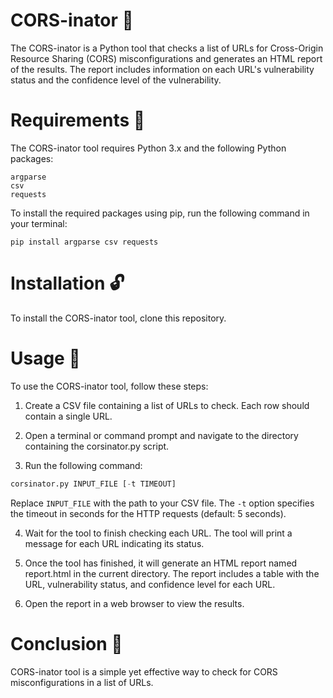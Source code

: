 # CORS-inator 🧪
The CORS-inator is a Python tool that checks a list of URLs for Cross-Origin Resource Sharing (CORS) misconfigurations and generates an HTML report of the results. The report includes information on each URL's vulnerability status and the confidence level of the vulnerability.

# Requirements 🔑

The CORS-inator tool requires Python 3.x and the following Python packages:

    argparse
    csv
    requests

To install the required packages using pip, run the following command in your terminal:

```terminal
pip install argparse csv requests
```

# Installation 🔓
To install the CORS-inator tool, clone this repository.

# Usage 🔫
To use the CORS-inator tool, follow these steps:

1. Create a CSV file containing a list of URLs to check. Each row should contain a single URL.

2. Open a terminal or command prompt and navigate to the directory containing the corsinator.py script.

3. Run the following command:
```python 
corsinator.py INPUT_FILE [-t TIMEOUT]
```
Replace `INPUT_FILE` with the path to your CSV file. The `-t` option specifies the timeout in seconds for the HTTP requests (default: 5 seconds).

4. Wait for the tool to finish checking each URL. The tool will print a message for each URL indicating its status.

5. Once the tool has finished, it will generate an HTML report named report.html in the current directory. The report includes a table with the URL, vulnerability status, and confidence level for each URL.

6. Open the report in a web browser to view the results.

# Conclusion 📖

CORS-inator tool is a simple yet effective way to check for CORS misconfigurations in a list of URLs.

